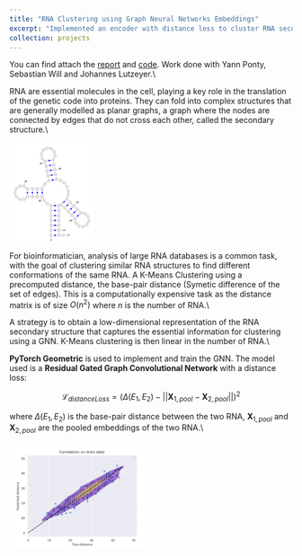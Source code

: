 ```yaml
---
title: "RNA Clustering using Graph Neural Networks Embeddings"
excerpt: "Implemented an encoder with distance loss to cluster RNA secondary structures<br/><img src='/images/correlation-rna-clustering.png' width='50%'>"
collection: projects
---
```


You can find attach the [report](https://thomasloux.github.io/files/rna-clustering.pdf) and [code](https://github.com/thomasloux/rna-clustering). Work done with Yann Ponty, Sebastian Will and Johannes Lutzeyer.\\

RNA are essential molecules in the cell, playing a key role in the translation of the genetic code into proteins. They can fold into complex structures that are generally modelled as planar graphs, a graph where the nodes are connected by edges that do not cross each other, called the secondary structure.\\

<img src='/images/t-rna.png' width='30%'>

For bioinformatician, analysis of large RNA databases is a common task, with the goal of clustering similar RNA structures to find different conformations of the same RNA. A K-Means Clustering using a precomputed distance, the base-pair distance (Symetic difference of the set of edges). This is a computationally expensive task as the distance matrix is of size $O(n^2)$ where $n$ is the number of RNA.\\

A strategy is to obtain a low-dimensional representation of the RNA secondary structure that captures the essential information for clustering using a GNN. K-Means clustering is then linear in the number of RNA.\\

**PyTorch Geometric** is used to implement and train the GNN. The model used is a **Residual Gated Graph Convolutional Network** with a distance loss:

$$
    \mathcal{L}_{distanceLoss} = (\Delta(E_1, E_2) - ||\mathbf{X}_{1,pool} - \mathbf{X}_{2, pool} ||)^2
$$

where $\Delta(E_1, E_2)$ is the base-pair distance between the two RNA, $\mathbf{X}_{1,pool}$ and $\mathbf{X}_{2, pool}$ are the pooled embeddings of the two RNA.\\

<img src='/images/correlation-rna-clustering.png' width='50%'>

